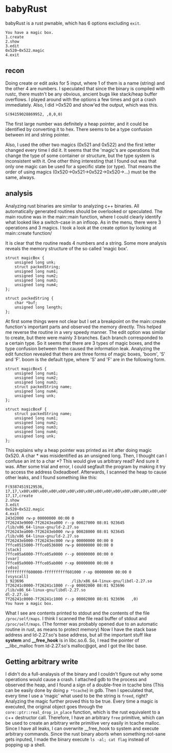 # babyRust

babyRust is a rust pwnable, which has 6 options excluding `exit`.
```
You have a magic box.
1.create
2.show
3.edit
0x520~0x522.magic
4.exit
```

## recon

Doing create or edit asks for 5 input, where 1 of them is a name (string) and the other 4 are numbers. I speculated that since the binary is compiled with rustc, there mustn't be any obvious, ancient bugs like stack/heap buffer overflows. I played around with the options a few times and got a crash immediately.
Also, I did >0x520 and show'ed the output, which was this.
```
S(94159028869952, ,0,0,0)
```
The first large number was definitely a heap pointer, and it could be identified by converting it to hex.
There seems to be a type confusion between int and string pointer.

Also, I used the other two magics (0x521 and 0x522) and the first letter changed every time I did it. It seems that the 'magic's are operations that change the type of some container or structure, but the type system is inconsistent with it.
One other thing interesting that I found out was that only one magic can be used for a specific state (or type). That means the order of using magics (0x520->0x521->0x522->0x520->...) must be the same, always.

## analysis
Analyzing rust binaries are similar to analyzing c++ binaries. All automatically generated routines should be overlooked or speculated. The main routine was in the main::main function, where I could clearly identify what looked like a switch-case in an infloop. As in the menu, there were 3 operations and 3 magics. I took a look at the create option by looking at main::create function/

It is clear that the routine reads 4 numbers and a string. Some more analysis reveals the memory structure of the so called 'magic box'.

```
struct magicBox {
	unsigned long unk;
	struct packedString;
	unsigned long num1;
	unsigned long num2;
	unsigned long num3;
	unsigned long num4;
};

struct packedString {
	char *buf;
	unsigned long length;
};
```

At first some things were not clear but I set a breakpoint on the main::create function's important parts and observed the memory directly. This helped me reverse the routine in a very speedy manner.
The edit option was similar to create, but there were mainly 3 branches. Each branch corresponded to a certain type. So it seems that there are 3 types of magic boxes, and the type confusion between them caused the information leak. Analyzing the edit function revealed that there are three forms of magic boxes, 'boom', 'S' and 'F'. boom is the default type, where 'S' and 'F' are in the following form.

```
struct magicBoxS {
	unsigned long num1;
	unsigned long num2;
	unsigned long num3;
	struct packedString name;
	unsigned long num4;
	unsigned long unk;
};

struct magicBoxF {
	struct packedString name;
	unsigned long num1;
	unsigned long num2;
	unsigned long num3;
	unsigned long num4;
	unsigned long unk;
};
```

This explains why a heap pointer was printed as int after doing magic 0x520. A char * was misidentified as an unsigned long. Then, I thought can I confuse an int to a char *? This would give us arbitrary read? And sure it was.  After some trial and error, I could segfault the program by making it try to access the address 0xdeadbeef. Afterwards, I scanned the heap to cause other leaks, and I found something like this:
```
F(93874519129536, 17,17,\x00\x00\x00\x00\x00\x00\x00\x00\x00\x00\x00\x00\x00\x00\x00\x00\x00\x00\x00\x00\x00\x00\x00\x00\x00\x00\x00\x00\x00\x00\x00\x00\x00\x00\x00\x00\x00\x00\x00\x00\x00\x00\x00\x00\x00\x00\x00\x00\x00\x00\x00\x00\x00\x00\x00\x00\x00\x00\x00\x00\x00\x00\x00\x00\x00\x00\x00\x00\x00\x00\x00\x00\x00\x00\x00\x00\x00\x00\x00\x00\x00\x00\x00\x00\x00\x00\x00\x00\x11\x04\x00\x00\x00\x00\x00\x00F(93874519129536, 17,17,create
2.show
3.edit
0x520~0x522.magic
4.exit
243d2000 rw-p 00000000 00:00 0 
7f26243e9000-7f26243ea000 r--p 00027000 08:01 923645                     /lib/x86_64-linux-gnu/ld-2.27.so
7f26243ea000-7f26243eb000 rw-p 00028000 08:01 923645                     /lib/x86_64-linux-gnu/ld-2.27.so
7f26243eb000-7f26243ec000 rw-p 00000000 00:00 0 
7ffce0515000-7ffce0536000 rw-p 00000000 00:00 0                          [stack]
7ffce05a6000-7ffce05a9000 r--p 00000000 00:00 0                          [vvar]
7ffce05a9000-7ffce05ab000 r-xp 00000000 00:00 0                          [vdso]
ffffffffff600000-ffffffffff601000 r-xp 00000000 00:00 0                  [vsyscall]
1 923696                     /lib/x86_64-linux-gnu/libdl-2.27.so
7f26241c0000-7f26241c1000 r--p 00002000 08:01 923696                     /lib/x86_64-linux-gnu/libdl-2.27.so
dl-2.27.so
7f26241c0000-7f26241c1000 r--p 00002000 08:01 923696   ,0)
You have a magic box.
```
What I see are contents printed to stdout and the contents of the file `/proc/self/maps`. I think I scanned the file read buffer of stdout and `/proc/self/maps`. (The former was probably opened due to an automatic routine in rust, as means to protect memory) Now I have the stack base address and ld-2.27.so's base address, but all the important stuff like **system** and **__free_hook** is in libc.so.6. So, I read the pointer of __libc_malloc from ld-2.27.so's malloc@got, and I got the libc base.

## Getting arbitrary write
I didn't do a full-analaysis of the binary and I couldn't figure out why some operations would cause a crash. I attached gdb to the process and observed the heap, and I found a sign of a double-free in tcache bins (This can be easily done by doing `p *tcache`) in gdb. Then I speculated that, every time I use a 'magic' what used to be the string is `freed`, right? Analyzing the magic further proved this to be true. Every time a magic is executed, the original object goes through the `core::ptr::real_drop_in_place` function, which is the rust equivalent to a c++ destructor call. Therefore, I have an arbitrary `free` primitive, which can be used to create an arbitrary write primitive very easily in tcache malloc. Since I have all leaks, I can overwrite __free_hook to system and execute arbitrary commands. Since the rust binary aborts when something not-sane gets inputed, I made the binary execute `ls -al; cat flag` instead of popping up a shell.

